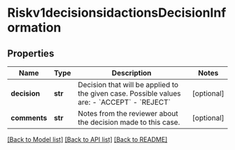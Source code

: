 # Riskv1decisionsidactionsDecisionInformation

## Properties
Name | Type | Description | Notes
------------ | ------------- | ------------- | -------------
**decision** | **str** | Decision that will be applied to the given case. Possible values are: - &#x60;ACCEPT&#x60; - &#x60;REJECT&#x60;  | [optional] 
**comments** | **str** | Notes from the reviewer about the decision made to this case. | [optional] 

[[Back to Model list]](../README.md#documentation-for-models) [[Back to API list]](../README.md#documentation-for-api-endpoints) [[Back to README]](../README.md)



